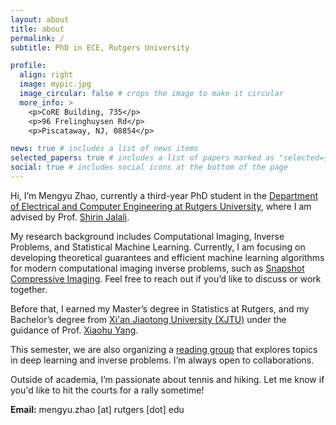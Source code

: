 ```yaml
---
layout: about
title: about
permalink: /
subtitle: PhD in ECE, Rutgers University

profile:
  align: right
  image: mypic.jpg
  image_circular: false # crops the image to make it circular
  more_info: >
    <p>CoRE Building, 735</p>
    <p>96 Frelinghuysen Rd</p>
    <p>Piscataway, NJ, 08854</p>

news: true # includes a list of news items
selected_papers: true # includes a list of papers marked as "selected={true}"
social: true # includes social icons at the bottom of the page
---
```


Hi, I’m Mengyu Zhao, currently a third-year PhD student in the [Department of Electrical and Computer Engineering at Rutgers University](https://www.ece.rutgers.edu/), where I am advised by Prof. [Shirin Jalali](https://sites.google.com/site/shirinjalali/home). 

My research background includes Computational Imaging, Inverse Problems, and Statistical Machine Learning. Currently, I am focusing on developing theoretical guarantees and efficient machine learning algorithms for modern computational imaging inverse problems, such as [Snapshot Compressive Imaging](https://en.wikipedia.org/wiki/Snapshot_hyperspectral_imaging). Feel free to reach out if you’d like to discuss or work together.

Before that, I earned my Master’s degree in Statistics at Rutgers, and my Bachelor’s degree from [Xi'an Jiaotong University (XJTU)](http://en.xjtu.edu.cn/) under the guidance of Prof. [Xiaohu Yang](https://gr.xjtu.edu.cn/web/xiaohuyang).

This semester, we are also organizing a [reading group](https://sites.google.com/view/readinggroupforinverseprob/about) that explores topics in deep learning and inverse problems. I’m always open to collaborations. 

Outside of academia, I’m passionate about tennis and hiking. Let me know if you'd like to hit the courts for a rally sometime!

**Email:** mengyu.zhao [at] rutgers [dot] edu
